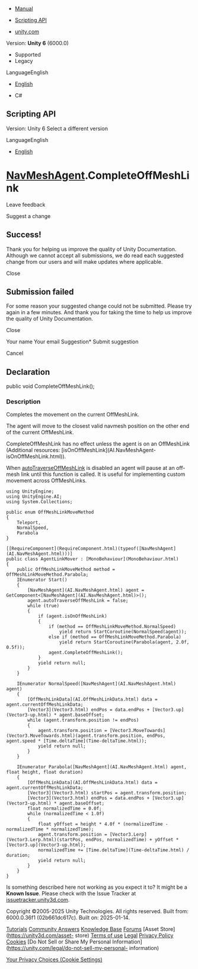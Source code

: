 [ ]()

  * [Manual](../Manual/index.html)
  * [Scripting API](../ScriptReference/index.html)

  * [unity.com](https://unity.com/)

Version: **Unity 6** (6000.0)

  * Supported
  * Legacy

LanguageEnglish

  * [English]()

  * C#

[ ](https://docs.unity3d.com)

## Scripting API

Version: Unity 6 Select a different version

LanguageEnglish

  * [English]()

#  [NavMeshAgent](AI.NavMeshAgent.html).CompleteOffMeshLink

Leave feedback

Suggest a change

## Success!

Thank you for helping us improve the quality of Unity Documentation. Although
we cannot accept all submissions, we do read each suggested change from our
users and will make updates where applicable.

Close

## Submission failed

For some reason your suggested change could not be submitted. Please <a>try
again</a> in a few minutes. And thank you for taking the time to help us
improve the quality of Unity Documentation.

Close

Your name Your email Suggestion* Submit suggestion

Cancel

[ ]()

## Declaration

public void CompleteOffMeshLink();

### Description

Completes the movement on the current OffMeshLink.

The agent will move to the closest valid navmesh position on the other end of
the current OffMeshLink.  
  
CompleteOffMeshLink has no effect unless the agent is on an OffMeshLink
(Additional resources: [isOnOffMeshLink](AI.NavMeshAgent-
isOnOffMeshLink.html)).  
  
When [autoTraverseOffMeshLink](AI.NavMeshAgent-autoTraverseOffMeshLink.html)
is disabled an agent will pause at an off-mesh link until this function is
called. It is useful for implementing custom movement across OffMeshLinks.

    
    
    using UnityEngine;
    using UnityEngine.AI;
    using System.Collections;  
      
    public enum OffMeshLinkMoveMethod
    {
        Teleport,
        NormalSpeed,
        Parabola
    }  
      
    [[RequireComponent](RequireComponent.html)(typeof([NavMeshAgent](AI.NavMeshAgent.html)))]
    public class AgentLinkMover : [MonoBehaviour](MonoBehaviour.html)
    {
        public OffMeshLinkMoveMethod method = OffMeshLinkMoveMethod.Parabola;
        IEnumerator Start()
        {
            [NavMeshAgent](AI.NavMeshAgent.html) agent = GetComponent<[NavMeshAgent](AI.NavMeshAgent.html)>();
            agent.autoTraverseOffMeshLink = false;
            while (true)
            {
                if (agent.isOnOffMeshLink)
                {
                    if (method == OffMeshLinkMoveMethod.NormalSpeed)
                        yield return StartCoroutine(NormalSpeed(agent));
                    else if (method == OffMeshLinkMoveMethod.Parabola)
                        yield return StartCoroutine(Parabola(agent, 2.0f, 0.5f));
                    agent.CompleteOffMeshLink();
                }
                yield return null;
            }
        }  
      
        IEnumerator NormalSpeed([NavMeshAgent](AI.NavMeshAgent.html) agent)
        {
            [OffMeshLinkData](AI.OffMeshLinkData.html) data = agent.currentOffMeshLinkData;
            [Vector3](Vector3.html) endPos = data.endPos + [Vector3.up](Vector3-up.html) * agent.baseOffset;
            while (agent.transform.position != endPos)
            {
                agent.transform.position = [Vector3.MoveTowards](Vector3.MoveTowards.html)(agent.transform.position, endPos, agent.speed * [Time.deltaTime](Time-deltaTime.html));
                yield return null;
            }
        }  
      
        IEnumerator Parabola([NavMeshAgent](AI.NavMeshAgent.html) agent, float height, float duration)
        {
            [OffMeshLinkData](AI.OffMeshLinkData.html) data = agent.currentOffMeshLinkData;
            [Vector3](Vector3.html) startPos = agent.transform.position;
            [Vector3](Vector3.html) endPos = data.endPos + [Vector3.up](Vector3-up.html) * agent.baseOffset;
            float normalizedTime = 0.0f;
            while (normalizedTime < 1.0f)
            {
                float yOffset = height * 4.0f * (normalizedTime - normalizedTime * normalizedTime);
                agent.transform.position = [Vector3.Lerp](Vector3.Lerp.html)(startPos, endPos, normalizedTime) + yOffset * [Vector3.up](Vector3-up.html);
                normalizedTime += [Time.deltaTime](Time-deltaTime.html) / duration;
                yield return null;
            }
        }
    }
    

Is something described here not working as you expect it to? It might be a
**Known Issue**. Please check with the Issue Tracker at
[issuetracker.unity3d.com](https://issuetracker.unity3d.com).

Copyright ©2005-2025 Unity Technologies. All rights reserved. Built from:
6000.0.36f1 (02b661dc617c). Built on: 2025-01-14.

[Tutorials](https://unity3d.com/learn) [Community
Answers](https://answers.unity3d.com) [Knowledge
Base](https://support.unity3d.com/hc/en-us)
[Forums](https://forum.unity3d.com) [Asset Store](https://unity3d.com/asset-
store) [Terms of use](https://docs.unity3d.com/Manual/TermsOfUse.html)
[Legal](https://unity.com/legal) [Privacy
Policy](https://unity.com/legal/privacy-policy)
[Cookies](https://unity.com/legal/cookie-policy) [Do Not Sell or Share My
Personal Information](https://unity.com/legal/do-not-sell-my-personal-
information)

[Your Privacy Choices (Cookie Settings)](javascript:void\(0\);)

